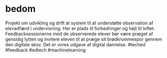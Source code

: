 # bedom
Projekt om udvikling og drift at system til at understøtte observation af elevadfærd i undervisning. Her er plads til forbedringer og højt til loftet. Feedbacksessionerne med de observerede elever bør være præget af gensidig lytten og invitere eleven til at præge sit brødkrummespor gennem den digitale skov. Det er vores udgave af digital dannelse.  #teched #feedback #edtech #machinelearning
